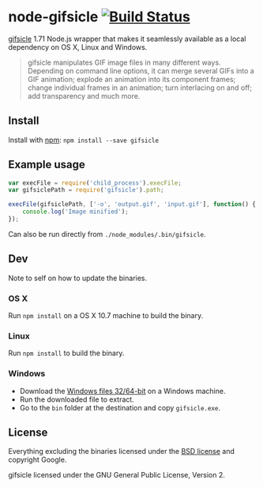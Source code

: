 # node-gifsicle [![Build Status](https://secure.travis-ci.org/yeoman/node-gifsicle.png?branch=master)](http://travis-ci.org/yeoman/node-gifsicle)

[gifsicle](http://www.lcdf.org/gifsicle/) 1.71 Node.js wrapper that makes it seamlessly available as a local dependency on OS X, Linux and Windows.

> gifsicle manipulates GIF image files in many different ways. Depending on command line options, it can merge several GIFs into a GIF animation; explode an animation into its component frames; change individual frames in an animation; turn interlacing on and off; add transparency and much more.

## Install

Install with [npm](https://npmjs.org/package/gifsicle): `npm install --save gifsicle`

## Example usage

```js
var execFile = require('child_process').execFile;
var gifsiclePath = require('gifsicle').path;

execFile(gifsiclePath, ['-o', 'output.gif', 'input.gif'], function() {
	console.log('Image minified');
});
```

Can also be run directly from `./node_modules/.bin/gifsicle`.

## Dev

Note to self on how to update the binaries.

### OS X

Run `npm install` on a OS X 10.7 machine to build the binary.

### Linux

Run `npm install` to build the binary.

### Windows

- Download the [Windows files 32/64-bit](http://www.lcdf.org/gifsicle/) on a Windows machine.
- Run the downloaded file to extract.
- Go to the `bin` folder at the destination and copy `gifsicle.exe`.

## License

Everything excluding the binaries licensed under the [BSD license](http://opensource.org/licenses/bsd-license.php) and copyright Google.

gifsicle licensed under the GNU General Public License, Version 2.

